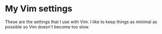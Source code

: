 My Vim settings
===========

These are the settings that I use with Vim. I like to keep things as minimal as possible so Vim doesn't become too slow.
